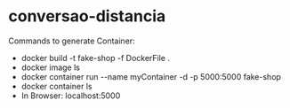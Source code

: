 # conversao-distancia

Commands to generate Container:

- docker build -t fake-shop -f DockerFile .
- docker image ls
- docker container run --name myContainer -d -p 5000:5000 fake-shop
- docker container ls
- In Browser:  localhost:5000